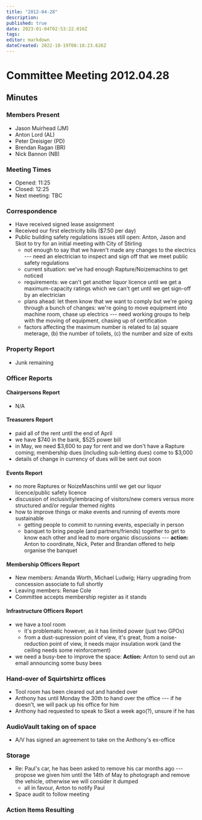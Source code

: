 ```yaml
---
title: "2012-04-28"
description: 
published: true
date: 2023-01-04T02:53:22.016Z
tags: 
editor: markdown
dateCreated: 2022-10-19T08:18:23.626Z
---
```


# Committee Meeting 2012.04.28

## Minutes

### Members Present

-   Jason Muirhead (JM)
-   Anton Lord (AL)
-   Peter Dreisiger (PD)
-   Brendan Ragan (BR)
-   Nick Bannon (NB)

### Meeting Times

-   Opened: 11:25
-   Closed: 12:25
-   Next meeting: TBC

### Correspondence

-   Have received signed lease assignment
-   Received our first electricity bills (\$7.50 per day)
-   Public building safety regulations issues still open: Anton, Jason and Skot to try for an initial meeting with City of Stirling
    -   not enough to say that we haven't made any changes to the electrics --- need an electrician to inspect and sign off that we meet public safety regulations
    -   current situation: we've had enough Rapture/Noizemachins to get noticed
    -   requirements: we can't get another liquor licence until we get a maximum-capacity ratings which we can't get until we get sign-off by an electrician
    -   plans ahead: let them know that we want to comply but we're going through a bunch of changes: we're going to move equipment into machine room, chase up electrics --- need working groups to help with the moving of equipment, chasing up of certification
    -   factors affecting the maximum number is related to (a) square meterage, (b) the number of toilets, (c) the number and size of exits

### Property Report

-   Junk remaining

### Officer Reports

#### Chairpersons Report

-   N/A

#### Treasurers Report

-   paid all of the rent until the end of April
-   we have \$740 in the bank, \$525 power bill
-   in May, we need \$3,600 to pay for rent and we don't have a Rapture coming; membership dues (including sub-letting dues) come to \$3,000
-   details of change in currency of dues will be sent out soon

#### Events Report

-   no more Raptures or NoizeMaschins until we get our liquor licence/public safety licence
-   discussion of inclusivity/embracing of visitors/new comers versus more structured and/or regular themed nights
-   how to improve things or make events and running of events more sustainable
    -   getting people to commit to running events, especially in person
    -   banquet to bring people (and partners/friends) together to get to know each other and lead to more organic discussions --- **action:** Anton to coordinate, Nick, Peter and Brandan offered to help organise the banquet

#### Membership Officers Report

-   New members: Amanda Worth, Michael Ludwig; Harry upgrading from concession associate to full shortly
-   Leaving members: Renae Cole
-   Committee accepts membership register as it stands

#### Infrastructure Officers Report

-   we have a tool room
    -   it's problematic however, as it has limited power (just two GPOs)
    -   from a dust-supression point of view, it's great, from a noise-reduction point of view, it needs major insulation work (and the ceiling needs some reinforcement)
-   we need a busy-bee to improve the space: **Action:** Anton to send out an email announcing some busy bees

### Hand-over of Squirtshirtz offices

-   Tool room has been cleared out and handed over
-   Anthony has until Monday the 30th to hand over the office --- if he doesn't, we will pack up his office for him
-   Anthony had requested to speak to Skot a week ago(?), unsure if he has

### AudioVault taking on of space

-   A/V has signed an agreement to take on the Anthony's ex-office

### Storage

-   Re: Paul's car, he has been asked to remove his car months ago --- propose we given him until the 14th of May to photograph and remove the vehicle, otherwise we will consider it dumped
    -   all in favour, Anton to notify Paul
-   Space audit to follow meeting

### Action Items Resulting
